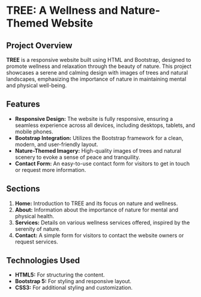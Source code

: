 # TREE: A Wellness and Nature-Themed Website

## Project Overview
**TREE** is a responsive website built using HTML and Bootstrap, designed to promote wellness and relaxation through the beauty of nature. This project showcases a serene and calming design with images of trees and natural landscapes, emphasizing the importance of nature in maintaining mental and physical well-being.

## Features
- **Responsive Design:** The website is fully responsive, ensuring a seamless experience across all devices, including desktops, tablets, and mobile phones.
- **Bootstrap Integration:** Utilizes the Bootstrap framework for a clean, modern, and user-friendly layout.
- **Nature-Themed Imagery:** High-quality images of trees and natural scenery to evoke a sense of peace and tranquility.
- **Contact Form:** An easy-to-use contact form for visitors to get in touch or request more information.

## Sections
1. **Home:** Introduction to TREE and its focus on nature and wellness.
2. **About:** Information about the importance of nature for mental and physical health.
3. **Services:** Details on various wellness services offered, inspired by the serenity of nature.
4. **Contact:** A simple form for visitors to contact the website owners or request services.

## Technologies Used
- **HTML5:** For structuring the content.
- **Bootstrap 5:** For styling and responsive layout.
- **CSS3:** For additional styling and customization.
